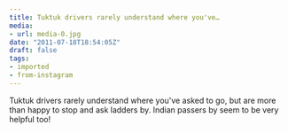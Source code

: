 ```yaml
---
title: Tuktuk drivers rarely understand where you've…
media:
- url: media-0.jpg
date: "2011-07-18T18:54:05Z"
draft: false
tags:
- imported
- from-instagram
---
```

Tuktuk drivers rarely understand where you've asked to go, but are more than happy to stop and ask ladders by. Indian passers by seem to be very helpful too!
